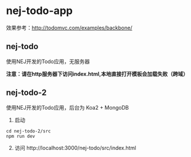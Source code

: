# nej-todo-app
效果参考：http://todomvc.com/examples/backbone/ 

## nej-todo
使用NEJ开发的Todo应用，无服务器

**注意：请在http服务器下访问index.html,本地直接打开模板会加载失败（跨域）**

## nej-todo-2
使用NEJ开发的Todo应用，后台为 Koa2 + MongoDB
1. 启动
```
cd nej-todo-2/src
npm run dev
```
2. 访问
http://localhost:3000/nej-todo/src/index.html
